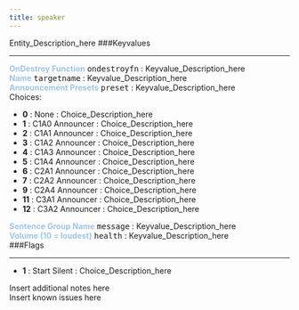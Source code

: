 ```yaml
---
title: speaker
---
```


Entity_Description_here
###Keyvalues
<hr>
<div class="entityentry" markdown="1">
<span style="color:#9fc5e8;"><b>OnDestroy Function</b></span> <kbd  class="tooltip" data-tooltip="string">ondestroyfn</kbd> :
Keyvalue_Description_here
</div>
<div class="entityentry" markdown="1">
<span style="color:#9fc5e8;"><b>Name</b></span> <kbd  class="tooltip" data-tooltip="target_source">targetname</kbd> :
Keyvalue_Description_here
</div>
<div class="entityentry" markdown="1">
<span style="color:#9fc5e8;"><b>Announcement Presets</b></span> <kbd  class="tooltip" data-tooltip="choices">preset</kbd> :
Keyvalue_Description_here
<div class="accordion">
<input type="checkbox" id="accordion-1" name="accordion-checkbox" hidden>
<label class="accordion-header" for="accordion-1">
<i class="icon icon-arrow-right mr-1"></i>
Choices:
</label>
<div class="accordion-body">
<ul>
<li><b>0</b></span> : None : Choice_Description_here</li>
<li><b>1</b></span> : C1A0 Announcer : Choice_Description_here</li>
<li><b>2</b></span> : C1A1 Announcer : Choice_Description_here</li>
<li><b>3</b></span> : C1A2 Announcer : Choice_Description_here</li>
<li><b>4</b></span> : C1A3 Announcer : Choice_Description_here</li>
<li><b>5</b></span> : C1A4 Announcer : Choice_Description_here</li>
<li><b>6</b></span> : C2A1 Announcer : Choice_Description_here</li>
<li><b>7</b></span> : C2A2 Announcer : Choice_Description_here</li>
<li><b>9</b></span> : C2A4 Announcer : Choice_Description_here</li>
<li><b>11</b></span> : C3A1 Announcer : Choice_Description_here</li>
<li><b>12</b></span> : C3A2 Announcer : Choice_Description_here</li>
</ul>
</div>
</div>
</div>
<div class="entityentry" markdown="1">
<span style="color:#9fc5e8;"><b>Sentence Group Name</b></span> <kbd  class="tooltip" data-tooltip="string">message</kbd> :
Keyvalue_Description_here
</div>
<div class="entityentry" markdown="1">
<span style="color:#9fc5e8;"><b>Volume (10 = loudest)</b></span> <kbd  class="tooltip" data-tooltip="integer">health</kbd> :
Keyvalue_Description_here
</div>
###Flags
<hr>
<div class="entityflags">
<ul>
<li><b>1</b></span> : Start Silent : Choice_Description_here</li>
</ul>
</div>
<div class="notices blue">Insert additional notes here</div>
<div class="notices red">Insert known issues here</div>
